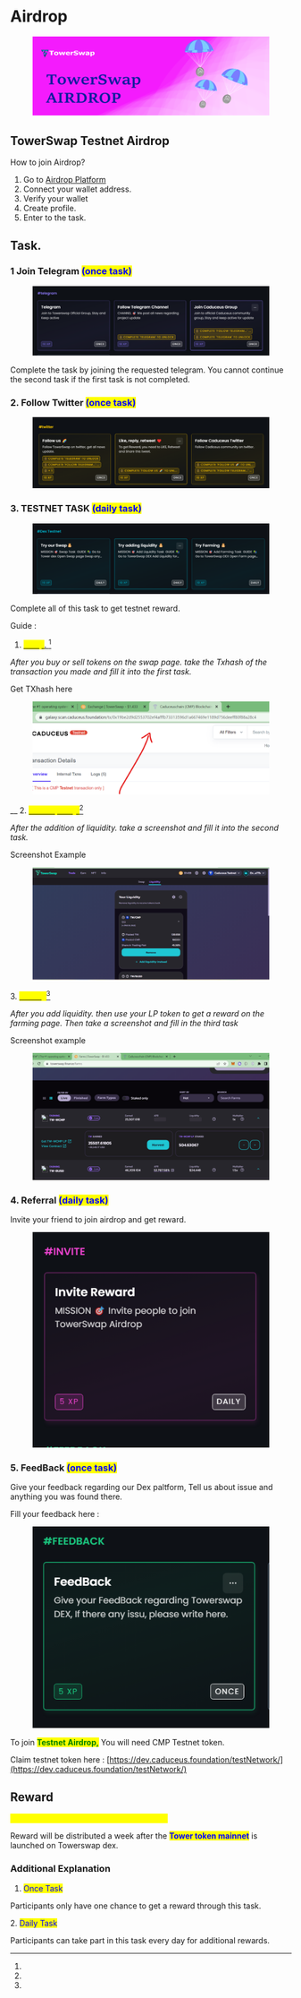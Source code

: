 # Airdrop

<figure><img src=".gitbook/assets/head2.png" alt=""><figcaption></figcaption></figure>

## TowerSwap Testnet Airdrop

How to join Airdrop?

1. Go to [Airdrop Platform ](https://towerswap.crew3.xyz/)
2. Connect your wallet address.
3. Verify your wallet
4. &#x20;Create profile.
5. Enter to the task.

## Task.

### 1 Join Telegram  <mark style="color:blue;">(once task)</mark>



<figure><img src=".gitbook/assets/tg.png" alt=""><figcaption></figcaption></figure>

Complete the task by joining the requested telegram. You cannot continue the second task if the first task is not completed.

### 2. Follow Twitter  <mark style="color:blue;">(once task)</mark>

<figure><img src=".gitbook/assets/tw.png" alt=""><figcaption></figcaption></figure>

### 3. TESTNET TASK <mark style="color:blue;">(daily task)</mark>

<figure><img src=".gitbook/assets/testnet.png" alt=""><figcaption></figcaption></figure>

Complete all of this task to get testnet reward.&#x20;

Guide :&#x20;

1. <mark style="color:yellow;"></mark>[<mark style="color:yellow;">Swap</mark>. ](#user-content-fn-1)[^1]

_After you buy or sell tokens on the swap page. take the Txhash of the transaction you made and fill it into the first task._

Get TXhash here

<figure><img src=".gitbook/assets/tx (1).png" alt=""><figcaption></figcaption></figure>

&#x20;__ 2.  [<mark style="color:yellow;">Add Liquidity.</mark>](#user-content-fn-2)[^2]<mark style="color:yellow;"></mark>

&#x20;_After the addition of liquidity. take a screenshot and fill it into the second task._

Screenshot Example

<figure><img src=".gitbook/assets/liq.png" alt=""><figcaption></figcaption></figure>

&#x20;3\. <mark style="color:yellow;"></mark> [<mark style="color:yellow;">Faming</mark>](#user-content-fn-3)[^3]<mark style="color:yellow;"></mark>

_After you add liquidity. then use your LP token to get a reward on the farming page. Then take a screenshot and fill in the third task_

Screenshot example

<figure><img src=".gitbook/assets/farm.png" alt=""><figcaption></figcaption></figure>

### 4. Referral  <mark style="color:blue;">(daily task)</mark>

Invite your friend to join airdrop and get reward.&#x20;

<figure><img src=".gitbook/assets/in.png" alt=""><figcaption></figcaption></figure>

### 5.  FeedBack  <mark style="color:blue;">(once task)</mark>

Give your feedback regarding our Dex paltform, Tell us about issue and anything you was found there.&#x20;

Fill your feedback here :&#x20;

<figure><img src=".gitbook/assets/fe.png" alt=""><figcaption></figcaption></figure>

To join <mark style="color:green;">**Testnet Airdrop,**</mark> <mark style="color:green;"></mark><mark style="color:green;"></mark> You will need CMP Testnet token.&#x20;

Claim testnet token here : [https://dev.caduceus.foundation/testNetwork/](https://dev.caduceus.foundation/testNetwork/)

## Reward&#x20;

<mark style="color:yellow;">**The reward ratio is 10 XP = 1 TW Mainnet.**</mark>

Reward will be distributed a week after the <mark style="color:blue;">**Tower token mainnet**</mark> is launched on Towerswap dex.



### Additional Explanation

1. <mark style="color:blue;">Once Task</mark>

Participants only have one chance to get a reward through this task.

&#x20; 2\. <mark style="color:blue;">Daily Task</mark>&#x20;

Participants can take part in this task every day for additional rewards.



[^1]: 

[^2]: 

[^3]: 
